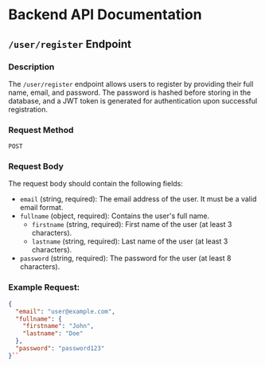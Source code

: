 
# Backend API Documentation

## `/user/register` Endpoint

### Description
The `/user/register` endpoint allows users to register by providing their full name, email, and password. The password is hashed before storing in the database, and a JWT token is generated for authentication upon successful registration.

### Request Method
`POST`

### Request Body
The request body should contain the following fields:

- `email` (string, required): The email address of the user. It must be a valid email format.
- `fullname` (object, required): Contains the user's full name.
  - `firstname` (string, required): First name of the user (at least 3 characters).
  - `lastname` (string, required): Last name of the user (at least 3 characters).
- `password` (string, required): The password for the user (at least 8 characters).
### Example Request:
```json
{
  "email": "user@example.com",
  "fullname": {
    "firstname": "John",
    "lastname": "Doe"
  },
  "password": "password123"
}``